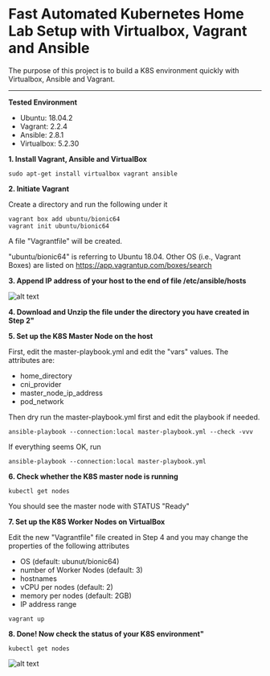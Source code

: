 # Fast Automated Kubernetes Home Lab Setup with Virtualbox, Vagrant and Ansible
The purpose of this project is to build a K8S environment quickly with Virtualbox, Ansible and Vagrant.

<hr>

**Tested Environment**

- Ubuntu: 18.04.2
- Vagrant: 2.2.4
- Ansible: 2.8.1
- Virtualbox: 5.2.30

**1. Install Vagrant, Ansible and VirtualBox**

`sudo apt-get install virtualbox vagrant ansible`

**2. Initiate Vagrant**

Create a directory and run the following under it

```
vagrant box add ubuntu/bionic64
vagrant init ubuntu/bionic64
```

A file "Vagrantfile" will be created.

"ubuntu/bionic64" is referring to Ubuntu 18.04. Other OS (i.e., Vagrant Boxes) are listed on https://app.vagrantup.com/boxes/search

**3. Append IP address of your host to the end of file /etc/ansible/hosts**

![alt text](https://raw.githubusercontent.com/ipccheng/k8s-home-lab/master/Figure-1.png)

**4. Download and Unzip the file under the directory you have created in Step 2"**

**5. Set up the K8S Master Node on the host**

First, edit the master-playbook.yml and edit the "vars" values. The attributes are:

- home_directory
- cni_provider
- master_node_ip_address
- pod_network

Then dry run the master-playbook.yml first and edit the playbook if needed.

`ansible-playbook --connection:local master-playbook.yml --check -vvv`

If everything seems OK, run

`ansible-playbook --connection:local master-playbook.yml`

**6. Check whether the K8S master node is running**

`kubectl get nodes`

You should see the master node with STATUS "Ready"

**7. Set up the K8S Worker Nodes on VirtualBox**

Edit the new "Vagrantfile" file created in Step 4 and you may change the properties of the following attributes

- OS (default: ubunut/bionic64)
- number of Worker Nodes (default: 3)
- hostnames
- vCPU per nodes (default: 2)
- memory per nodes (default: 2GB)
- IP address range

`vagrant up`

**8. Done! Now check the status of your K8S environment"**

`kubectl get nodes`

![alt text](https://raw.githubusercontent.com/ipccheng/k8s-home-lab/master/Figure-2.png)

